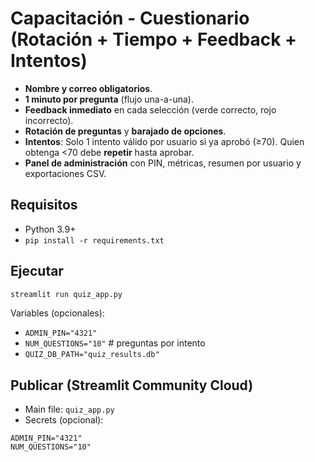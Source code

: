 # Capacitación - Cuestionario (Rotación + Tiempo + Feedback + Intentos)

- **Nombre y correo obligatorios**.
- **1 minuto por pregunta** (flujo una-a-una).
- **Feedback inmediato** en cada selección (verde correcto, rojo incorrecto).
- **Rotación de preguntas** y **barajado de opciones**.
- **Intentos**: Solo 1 intento válido por usuario si ya aprobó (≥70). Quien obtenga <70 debe **repetir** hasta aprobar.
- **Panel de administración** con PIN, métricas, resumen por usuario y exportaciones CSV.

## Requisitos
- Python 3.9+
- `pip install -r requirements.txt`

## Ejecutar
```bash
streamlit run quiz_app.py
```
Variables (opcionales):
- `ADMIN_PIN="4321"`
- `NUM_QUESTIONS="10"`  # preguntas por intento
- `QUIZ_DB_PATH="quiz_results.db"`

## Publicar (Streamlit Community Cloud)
- Main file: `quiz_app.py`
- Secrets (opcional):
```
ADMIN_PIN="4321"
NUM_QUESTIONS="10"
```